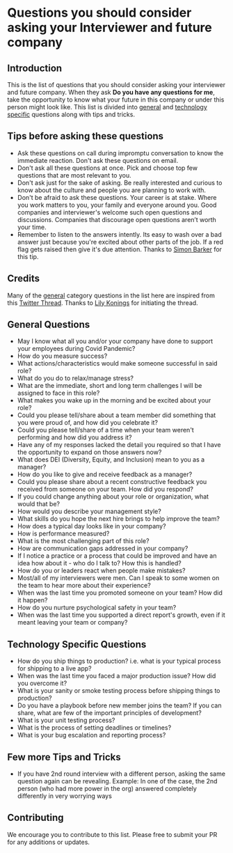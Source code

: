 # Questions you should consider asking your Interviewer and future company


## Introduction

This is the list of questions that you should consider asking your interviewer and future company. When they ask **Do you have any questions for me**, take the opportunity to know what your 
future in this company or under this person might look like. This list is divided into [general](#general-questions) and [technology specific](#technology-specific-questions) questions along with tips and tricks.

## Tips before asking these questions

- Ask these questions on call during impromptu conversation to know the immediate reaction. Don't ask these questions on email.
- Don't ask all these questions at once. Pick and choose top few questions that are most relevant to you.
- Don't ask just for the sake of asking. Be really interested and curious to know about the culture and people you are planning to work with.
- Don't be afraid to ask these questions. Your career is at stake. Where you work matters to you, your family and everyone around you. Good companies and interviewer's welcome such open questions and discussions. Companies that discourage open questions aren’t worth your time.
- Remember to listen to the answers intently. Its easy to wash over a bad answer just because you're excited about other parts of the job. If a red flag gets raised then give it's due attention. Thanks to [Simon Barker](https://twitter.com/allthecode_) for this tip.

## Credits

Many of the [general](#general-questions) category questions in the list here are inspired from this [Twitter Thread](https://twitter.com/lilykonings/status/1484598087494496258). Thanks to [Lily Konings](https://twitter.com/lilykonings) for initiating the thread.

## General Questions
- May I know what all you and/or your company have done to support your employees during Covid Pandemic?
- How do you measure success?
- What actions/characteristics would make someone successful in said role?
- What do you do to relax/manage stress?
- What are the immediate, short and long term challenges I will be assigned to face in this role?
- What makes you wake up in the morning and be excited about your role?
- Could you please tell/share about a team member did something that you were proud of, and how did you celebrate it?
- Could you please tell/share of a time when your team weren't performing and how did you address it?
- Have any of my responses lacked the detail you required so that I have the opportunity to expand on those answers now?
- What does DEI (Diversity, Equity, and Inclusion) mean to you as a manager?
- How do you like to give and receive feedback as a manager?
- Could you please share about a recent constructive feedback you received from someone on your team. How did you respond?
- If you could change anything about your role or organization, what would that be?
- How would you describe your management style?
- What skills do you hope the next hire brings to help improve the team?
- How does a typical day looks like in your company?
- How is performance measured?
- What is the most challenging part of this role?
- How are communication gaps addressed in your company?
- If I notice a practice or a process that could be improved and have an idea how about it - who do I talk to? How this is handled?
- How do you or leaders react when people make mistakes?
- Most/all of my interviewers were men. Can I speak to some women on the team to hear more about their experience?
- When was the last time you promoted someone on your team? How did it happen?
- How do you nurture psychological safety in your team?
- When was the last time you supported a direct report's growth, even if it meant leaving your team or company?

## Technology Specific Questions
- How do you ship things to production? i.e. what is your typical process for shipping to a live app?
- When was the last time you faced a major production issue? How did you overcome it?
- What is your sanity or smoke testing process before shipping things to production?
- Do you have a playbook before new member joins the team? If you can share, what are few of the important principles of development?
- What is your unit testing process?
- What is the process of setting deadlines or timelines?
- What is your bug escalation and reporting process?

## Few more Tips and Tricks

- If you have 2nd round interview with a different person, asking the same question again can be revealing.
Example: In one of the case, the 2nd person (who had more power in the org) answered completely differently in very worrying ways


## Contributing

We encourage you to contribute to this list. Please free to submit your PR for any additions or updates.
